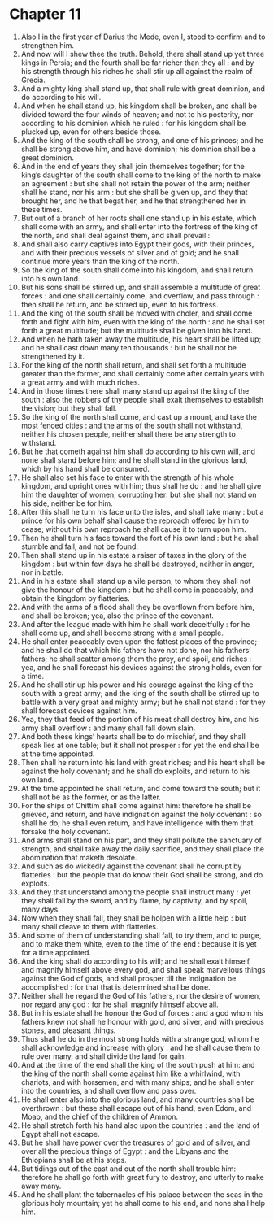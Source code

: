 # Chapter 11

1. Also I in the first year of Darius the Mede, even I, stood to confirm and to strengthen him.
2. And now will I shew thee the truth. Behold, there shall stand up yet three kings in Persia; and the fourth shall be far richer than they all : and by his strength through his riches he shall stir up all against the realm of Grecia.
3. And a mighty king shall stand up, that shall rule with great dominion, and do according to his will.
4. And when he shall stand up, his kingdom shall be broken, and shall be divided toward the four winds of heaven; and not to his posterity, nor according to his dominion which he ruled : for his kingdom shall be plucked up, even for others beside those.
5. And the king of the south shall be strong, and one of his princes; and he shall be strong above him, and have dominion; his dominion shall be a great dominion.
6. And in the end of years they shall join themselves together; for the king’s daughter of the south shall come to the king of the north to make an agreement : but she shall not retain the power of the arm; neither shall he stand, nor his arm : but she shall be given up, and they that brought her, and he that begat her, and he that strengthened her in these times.
7. But out of a branch of her roots shall one stand up in his estate, which shall come with an army, and shall enter into the fortress of the king of the north, and shall deal against them, and shall prevail :
8. And shall also carry captives into Egypt their gods, with their princes, and with their precious vessels of silver and of gold; and he shall continue more years than the king of the north.
9. So the king of the south shall come into his kingdom, and shall return into his own land.
10. But his sons shall be stirred up, and shall assemble a multitude of great forces : and one shall certainly come, and overflow, and pass through : then shall he return, and be stirred up, even to his fortress.
11. And the king of the south shall be moved with choler, and shall come forth and fight with him, even with the king of the north : and he shall set forth a great multitude; but the multitude shall be given into his hand.
12. And when he hath taken away the multitude, his heart shall be lifted up; and he shall cast down many ten thousands : but he shall not be strengthened by it.
13. For the king of the north shall return, and shall set forth a multitude greater than the former, and shall certainly come after certain years with a great army and with much riches.
14. And in those times there shall many stand up against the king of the south : also the robbers of thy people shall exalt themselves to establish the vision; but they shall fall.
15. So the king of the north shall come, and cast up a mount, and take the most fenced cities : and the arms of the south shall not withstand, neither his chosen people, neither shall there be any strength to withstand.
16. But he that cometh against him shall do according to his own will, and none shall stand before him: and he shall stand in the glorious land, which by his hand shall be consumed.
17. He shall also set his face to enter with the strength of his whole kingdom, and upright ones with him; thus shall he do : and he shall give him the daughter of women, corrupting her: but she shall not stand on his side, neither be for him.
18. After this shall he turn his face unto the isles, and shall take many : but a prince for his own behalf shall cause the reproach offered by him to cease; without his own reproach he shall cause it to turn upon him.
19. Then he shall turn his face toward the fort of his own land : but he shall stumble and fall, and not be found.
20. Then shall stand up in his estate a raiser of taxes in the glory of the kingdom : but within few days he shall be destroyed, neither in anger, nor in battle.
21. And in his estate shall stand up a vile person, to whom they shall not give the honour of the kingdom : but he shall come in peaceably, and obtain the kingdom by flatteries.
22. And with the arms of a flood shall they be overflown from before him, and shall be broken; yea, also the prince of the covenant.
23. And after the league made with him he shall work deceitfully : for he shall come up, and shall become strong with a small people.
24. He shall enter peaceably even upon the fattest places of the province; and he shall do that which his fathers have not done, nor his fathers’ fathers; he shall scatter among them the prey, and spoil, and riches : yea, and he shall forecast his devices against the strong holds, even for a time.
25. And he shall stir up his power and his courage against the king of the south with a great army; and the king of the south shall be stirred up to battle with a very great and mighty army; but he shall not stand : for they shall forecast devices against him.
26. Yea, they that feed of the portion of his meat shall destroy him, and his army shall overflow : and many shall fall down slain.
27. And both these kings’ hearts shall be to do mischief, and they shall speak lies at one table; but it shall not prosper : for yet the end shall be at the time appointed.
28. Then shall he return into his land with great riches; and his heart shall be against the holy covenant; and he shall do exploits, and return to his own land.
29. At the time appointed he shall return, and come toward the south; but it shall not be as the former, or as the latter.
30. For the ships of Chittim shall come against him: therefore he shall be grieved, and return, and have indignation against the holy covenant : so shall he do; he shall even return, and have intelligence with them that forsake the holy covenant.
31. And arms shall stand on his part, and they shall pollute the sanctuary of strength, and shall take away the daily sacrifice, and they shall place the abomination that maketh desolate.
32. And such as do wickedly against the covenant shall he corrupt by flatteries : but the people that do know their God shall be strong, and do exploits.
33. And they that understand among the people shall instruct many : yet they shall fall by the sword, and by flame, by captivity, and by spoil, many days.
34. Now when they shall fall, they shall be holpen with a little help : but many shall cleave to them with flatteries.
35. And some of them of understanding shall fall, to try them, and to purge, and to make them white, even to the time of the end : because it is yet for a time appointed.
36. And the king shall do according to his will; and he shall exalt himself, and magnify himself above every god, and shall speak marvellous things against the God of gods, and shall prosper till the indignation be accomplished : for that that is determined shall be done.
37. Neither shall he regard the God of his fathers, nor the desire of women, nor regard any god : for he shall magnify himself above all.
38. But in his estate shall he honour the God of forces : and a god whom his fathers knew not shall he honour with gold, and silver, and with precious stones, and pleasant things.
39. Thus shall he do in the most strong holds with a strange god, whom he shall acknowledge and increase with glory : and he shall cause them to rule over many, and shall divide the land for gain.
40. And at the time of the end shall the king of the south push at him: and the king of the north shall come against him like a whirlwind, with chariots, and with horsemen, and with many ships; and he shall enter into the countries, and shall overflow and pass over.
41. He shall enter also into the glorious land, and many countries shall be overthrown : but these shall escape out of his hand, even Edom, and Moab, and the chief of the children of Ammon.
42. He shall stretch forth his hand also upon the countries : and the land of Egypt shall not escape.
43. But he shall have power over the treasures of gold and of silver, and over all the precious things of Egypt : and the Libyans and the Ethiopians shall be at his steps.
44. But tidings out of the east and out of the north shall trouble him: therefore he shall go forth with great fury to destroy, and utterly to make away many.
45. And he shall plant the tabernacles of his palace between the seas in the glorious holy mountain; yet he shall come to his end, and none shall help him.

